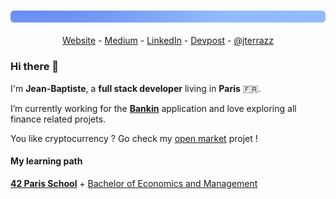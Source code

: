 ### ![gd](https://github.com/jterrazz/jterrazz/raw/master/assets/gd.png)

<p align="center">
  <a href="https://jterrazz.com">Website</a> -
  <a href="https://medium.com/@jterrazz">Medium</a> -
  <a href="https://www.linkedin.com/in/jterrazz/">LinkedIn</a> -
  <a href="https://devpost.com/jterrazz">Devpost</a> -
  <a href="https://twitter.com/j_terrazz">@jterrazz</a>
</p>

### Hi there 👋

I'm **Jean-Baptiste**, a **full stack developer** living in **Paris** 🇫🇷.

I’m currently working for the [**Bankin**](http://bankin.com/) application and love exploring all finance related projets.

You like cryptocurrency ? Go check my [open market](https://github.com/theopenmarket) projet !

#### My learning path

**[42 Paris School](https://www.42.fr/)** + [Bachelor of Economics and Management](https://feg.univ-amu.fr/)

